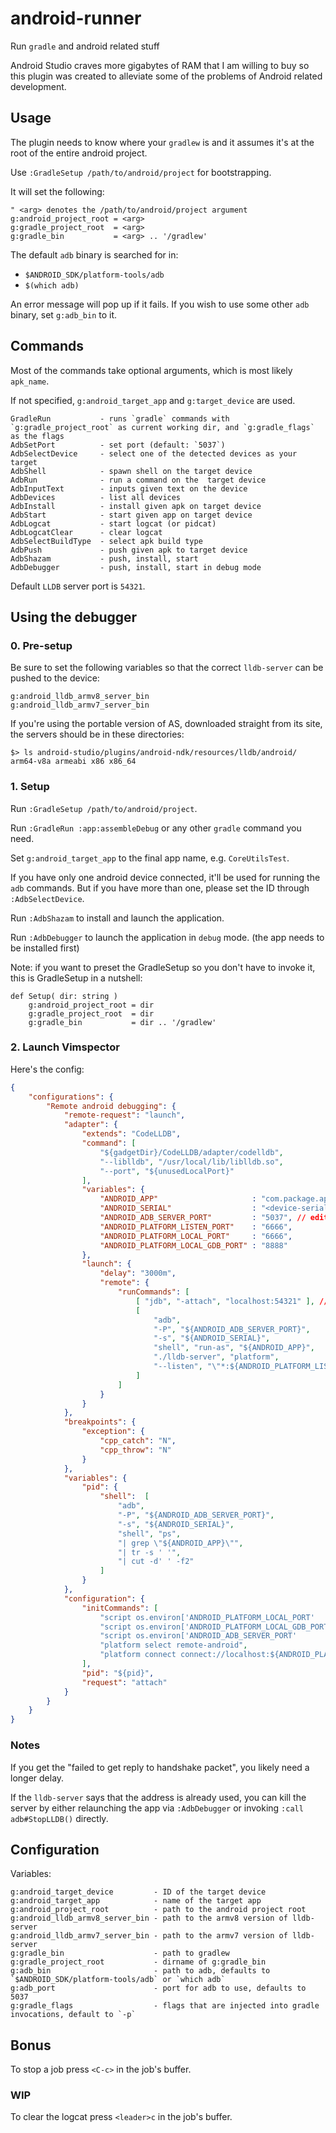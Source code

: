 # android-runner
Run `gradle` and android related stuff

Android Studio craves more gigabytes of RAM that I am willing to buy so this plugin was created to alleviate some of the problems of Android related development.

## Usage
The plugin needs to know where your `gradlew` is and it assumes it's at the root of the entire android project.

Use `:GradleSetup /path/to/android/project` for bootstrapping.

It will set the following:
```vim
" <arg> denotes the /path/to/android/project argument
g:android_project_root = <arg>
g:gradle_project_root  = <arg>
g:gradle_bin           = <arg> .. '/gradlew'
```

The default `adb` binary is searched for in:
  - `$ANDROID_SDK/platform-tools/adb`
  - `$(which adb)`

An error message will pop up if it fails.
If you wish to use some other `adb` binary, set `g:adb_bin` to it.

## Commands

Most of the commands take optional arguments, which is most likely `apk_name`.

If not specified, `g:android_target_app` and `g:target_device` are used.

```vim
GradleRun           - runs `gradle` commands with `g:gradle_project_root` as current working dir, and `g:gradle_flags` as the flags
AdbSetPort          - set port (default: `5037`)
AdbSelectDevice     - select one of the detected devices as your target
AdbShell            - spawn shell on the target device
AdbRun              - run a command on the  target device
AdbInputText        - inputs given text on the device
AdbDevices          - list all devices
AdbInstall          - install given apk on target device
AdbStart            - start given app on target device
AdbLogcat           - start logcat (or pidcat)
AdbLogcatClear      - clear logcat
AdbSelectBuildType  - select apk build type
AdbPush             - push given apk to target device
AdbShazam           - push, install, start
AdbDebugger         - push, install, start in debug mode
```

Default `LLDB` server port is `54321`.

## Using the debugger

### 0. Pre-setup

Be sure to set the following variables so that the correct `lldb-server` can be pushed to the device:
```vim
g:android_lldb_armv8_server_bin
g:android_lldb_armv7_server_bin
```

If you're using the portable version of AS, downloaded straight from its site, the servers should be in these directories:
```
$> ls android-studio/plugins/android-ndk/resources/lldb/android/
arm64-v8a armeabi x86 x86_64
```

### 1. Setup

Run `:GradleSetup /path/to/android/project`.

Run `:GradleRun :app:assembleDebug` or any other `gradle` command you need.

Set `g:android_target_app` to the final app name, e.g. `CoreUtilsTest`.

If you have only one android device connected, it'll be used for running the `adb` commands.
But if you have more than one, please set the ID through `:AdbSelectDevice`.

Run `:AdbShazam` to install and launch the application.

Run `:AdbDebugger` to launch the application in `debug` mode. (the app needs to be installed first)

Note: if you want to preset the GradleSetup so you don't have to invoke it, this is GradleSetup in a nutshell:
```vim
def Setup( dir: string )
    g:android_project_root = dir
    g:gradle_project_root  = dir
    g:gradle_bin           = dir .. '/gradlew'
```

### 2. Launch Vimspector

Here's the config:

```json
{
    "configurations": {
        "Remote android debugging": {
            "remote-request": "launch",
            "adapter": {
                "extends": "CodeLLDB",
                "command": [
                    "${gadgetDir}/CodeLLDB/adapter/codelldb",
                    "--liblldb", "/usr/local/lib/liblldb.so",
                    "--port", "${unusedLocalPort}"
                ],
                "variables": {
                    "ANDROID_APP"                     : "com.package.application", // edit this
                    "ANDROID_SERIAL"                  : "<device-serial-id>",      // edit this
                    "ANDROID_ADB_SERVER_PORT"         : "5037", // edit this if needed
                    "ANDROID_PLATFORM_LISTEN_PORT"    : "6666",
                    "ANDROID_PLATFORM_LOCAL_PORT"     : "6666",
                    "ANDROID_PLATFORM_LOCAL_GDB_PORT" : "8888"
                },
                "launch": {
                    "delay": "3000m",
                    "remote": {
                        "runCommands": [
                            [ "jdb", "-attach", "localhost:54321" ], // this port is hardcoded
                            [
                                "adb",
                                "-P", "${ANDROID_ADB_SERVER_PORT}",
                                "-s", "${ANDROID_SERIAL}",
                                "shell", "run-as", "${ANDROID_APP}",
                                "./lldb-server", "platform",
                                "--listen", "\"*:${ANDROID_PLATFORM_LISTEN_PORT}\""
                            ]
                        ]
                    }
                }
            },
            "breakpoints": {
                "exception": {
                    "cpp_catch": "N",
                    "cpp_throw": "N"
                }
            },
            "variables": {
                "pid": {
                    "shell":  [
                        "adb",
                        "-P", "${ANDROID_ADB_SERVER_PORT}",
                        "-s", "${ANDROID_SERIAL}",
                        "shell", "ps",
                        "| grep \"${ANDROID_APP}\"",
                        "| tr -s ' '",
                        "| cut -d' ' -f2"
                    ]
                }
            },
            "configuration": {
                "initCommands": [
                    "script os.environ['ANDROID_PLATFORM_LOCAL_PORT'    ] = '${ANDROID_PLATFORM_LOCAL_PORT}'",
                    "script os.environ['ANDROID_PLATFORM_LOCAL_GDB_PORT'] = '${ANDROID_PLATFORM_LOCAL_GDB_PORT}'",
                    "script os.environ['ANDROID_ADB_SERVER_PORT'        ] = '${ANDROID_ADB_SERVER_PORT}'",
                    "platform select remote-android",
                    "platform connect connect://localhost:${ANDROID_PLATFORM_LISTEN_PORT}"
                ],
                "pid": "${pid}",
                "request": "attach"
            }
        }
    }
}
```

### Notes

If you get the "failed to get reply to handshake packet", you likely need a longer delay.

If the `lldb-server` says that the address is already used, you can kill the server by either relaunching the app via `:AdbDebugger` or invoking `:call adb#StopLLDB()` directly.

## Configuration

Variables:

```vim
g:android_target_device         - ID of the target device
g:android_target_app            - name of the target app
g:android_project_root          - path to the android project root
g:android_lldb_armv8_server_bin - path to the armv8 version of lldb-server
g:android_lldb_armv7_server_bin - path to the armv7 version of lldb-server
g:gradle_bin                    - path to gradlew
g:gradle_project_root           - dirname of g:gradle_bin
g:adb_bin                       - path to adb, defaults to `$ANDROID_SDK/platform-tools/adb` or `which adb`
g:adb_port                      - port for adb to use, defaults to 5037
g:gradle_flags                  - flags that are injected into gradle invocations, default to `-p`
```

## Bonus

To stop a job press `<C-c>` in the job's buffer.

### WIP

To clear the logcat press `<leader>c` in the job's buffer.
